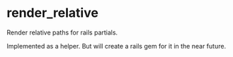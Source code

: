 render_relative
===============

Render relative paths for rails partials.

Implemented as a helper. But will create a rails gem for it in the near future.
